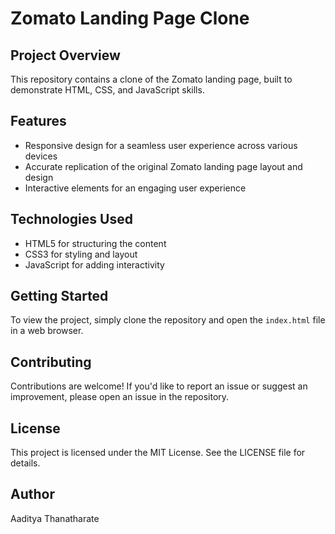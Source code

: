 # Zomato Landing Page Clone

## Project Overview

This repository contains a clone of the Zomato landing page, built to demonstrate HTML, CSS, and JavaScript skills.

## Features

- Responsive design for a seamless user experience across various devices
- Accurate replication of the original Zomato landing page layout and design
- Interactive elements for an engaging user experience

## Technologies Used

- HTML5 for structuring the content
- CSS3 for styling and layout
- JavaScript for adding interactivity

## Getting Started

To view the project, simply clone the repository and open the `index.html` file in a web browser.

## Contributing

Contributions are welcome! If you'd like to report an issue or suggest an improvement, please open an issue in the repository.

## License

This project is licensed under the MIT License. See the LICENSE file for details.

## Author

Aaditya Thanatharate
